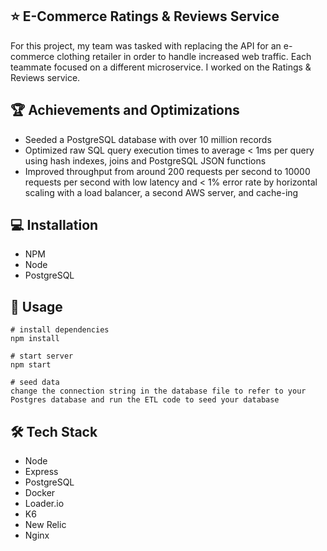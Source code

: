 ## ⭐ E-Commerce Ratings & Reviews Service
For this project, my team was tasked with replacing the API for an e-commerce clothing retailer in order to handle increased web traffic. Each teammate focused on a different microservice. I worked on the Ratings & Reviews service.

## 🏆 Achievements and Optimizations
- Seeded a PostgreSQL database with over 10 million records
- Optimized raw SQL query execution times to average < 1ms per query using hash indexes, joins and PostgreSQL JSON functions
- Improved throughput from around 200 requests per second to 10000 requests per second with low latency and < 1% error rate by horizontal scaling with a load balancer, a second AWS server, and cache-ing

## 💻 Installation
- NPM
- Node
- PostgreSQL

## 👤 Usage
```
# install dependencies
npm install

# start server
npm start

# seed data
change the connection string in the database file to refer to your Postgres database and run the ETL code to seed your database
```

## 🛠️ Tech Stack
- Node
- Express
- PostgreSQL
- Docker
- Loader.io
- K6
- New Relic
- Nginx
